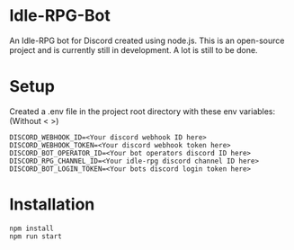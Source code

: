 # Idle-RPG-Bot
An Idle-RPG bot for Discord created using node.js.
This is an open-source project and is currently still in development. A lot is still to be done.

# Setup
Created a .env file in the project root directory with these env variables: (Without < >)
```
DISCORD_WEBHOOK_ID=<Your discord webhook ID here>
DISCORD_WEBHOOK_TOKEN=<Your discord webhook token here>
DISCORD_BOT_OPERATOR_ID=<Your bot operators discord ID here>
DISCORD_RPG_CHANNEL_ID=<Your idle-rpg discord channel ID here>
DISCORD_BOT_LOGIN_TOKEN=<Your bots discord login token here>
```

# Installation
```
npm install
npm run start
```